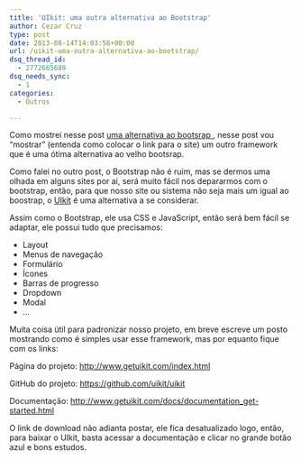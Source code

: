 ```yaml
---
title: 'UIkit: uma outra alternativa ao Bootstrap'
author: Cezar Cruz
type: post
date: 2013-08-14T14:03:58+00:00
url: /uikit-uma-outra-alternativa-ao-bootstrap/
dsq_thread_id:
  - 2772665689
dsq_needs_sync:
  - 1
categories:
  - Outros

---
```

Como mostrei nesse post <a href="https://cezarcruz.com.br/blog/2013/07/dica-rapida-foundation-4-uma-alternativa-ao-bootsrap/" target="_blank">uma alternativa ao bootsrap </a>, nesse post vou &#8220;mostrar&#8221; (entenda como colocar o link para o site) um outro framework que é uma ótima alternativa ao velho bootsrap.

Como falei no outro post, o Bootstrap não é ruim, mas se dermos uma olhada em alguns sites por ai, será muito fácil nos depararmos com o bootstrap, então, para que nosso site ou sistema não seja mais um igual ao boostrap, o [UIkit][1] é uma alternativa a se considerar.
  
Assim como o Bootstrap, ele usa CSS e JavaScript, então será bem fácil se adaptar, ele possui tudo que precisamos:

  * Layout
  * Menus de navegação
  * Formulário
  * Ícones
  * Barras de progresso
  * Dropdown
  * Modal
  * &#8230;

Muita coisa útil para padronizar nosso projeto, em breve escreve um posto mostrando como é simples usar esse framework, mas por equanto fique com os links:

Página do projeto: <a href="http://www.getuikit.com/index.html" target="_blank">http://www.getuikit.com/index.html</a>

GitHub do projeto: <a href="https://github.com/uikit/uikit" target="_blank">https://github.com/uikit/uikit</a>

Documentação: <a href="http://www.getuikit.com/docs/documentation_get-started.html" target="_blank">http://www.getuikit.com/docs/documentation_get-started.html</a>

O link de download não adianta postar, ele fica desatualizado logo, então, para baixar o UIkit, basta acessar a documentação e clicar no grande botão azul e bons estudos.

&nbsp;

 [1]: http://www.getuikit.com/index.html